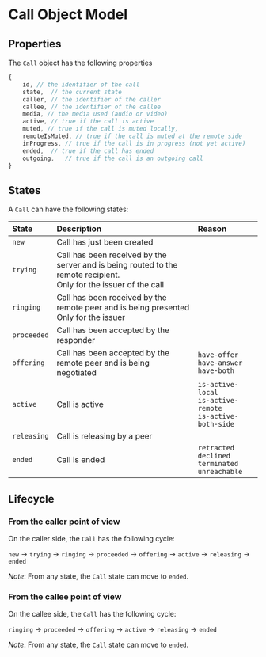 # Call Object Model

## Properties

The `Call` object has the following properties

```js
{
    id, // the identifier of the call
    state,  // the current state
    caller, // the identifier of the caller
    callee, // the identifier of the callee
    media, // the media used (audio or video)
    active, // true if the call is active
    muted, // true if the call is muted locally,
    remoteIsMuted, // true if the call is muted at the remote side
    inProgress, // true if the call is in progress (not yet active)
    ended,  // true if the call has ended
    outgoing,   // true if the call is an outgoing call
}
```

## States

A `Call` can have the following states:

| **State**   | **Description**                                                                                                      | **Reason**                                                       |
|:------------|:---------------------------------------------------------------------------------------------------------------------|:-----------------------------------------------------------------|
| `new`       | Call has just been created                                                                                           |                                                                  |
| `trying`    | Call has been received by the server and is being routed to the remote recipient.<br>Only for the issuer of the call |                                                                  |
| `ringing`   | Call has been received by the remote peer and is being presented<br>Only for the issuer                              |                                                                  |
| `proceeded` | Call has been accepted by the responder                                                                              |                                                                  |
| `offering`  | Call has been accepted by the remote peer and is being negotiated                                                    | `have-offer`<br>`have-answer`<br>`have-both`                     |
| `active`    | Call is active                                                                                                       | `is-active-local`<br>`is-active-remote`<br>`is-active-both-side` |
| `releasing` | Call is releasing by a peer                                                                                          |                                                                  |
| `ended`     | Call is ended                                                                                                        | `retracted`<br>`declined`<br>`terminated`<br>`unreachable`       |

## Lifecycle

### From the caller point of view

On the caller side, the `Call` has the following cycle:

`new` -> `trying` -> `ringing` -> `proceeded` -> `offering` -> `active` -> `releasing` -> `ended`

_Note_: From any state, the `Call` state can move to `ended`.

### From the callee point of view

On the callee side, the `Call` has the following cycle:

`ringing` -> `proceeded` -> `offering` -> `active` -> `releasing` -> `ended`

_Note_: From any state, the `Call` state can move to `ended`.

